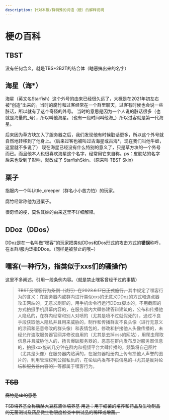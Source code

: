 ```yaml
---
description: 针对本服/群特殊的词语（梗）的解释说明
---
```


# 梗の百科

## TBST

没有任何含义，就是TBS+2B2T的结合体（瞎恶搞出来的名字）

## 海星（海\*）

海星（英文名Starfish）这个外号的由来已经很久远了，大概是在2021年初左右被“创造”出来的。当时的腐竹和过客经常在一个群里聊天，过客有时候也会说一些脏话，所以就有了这个奇怪的外号。 当时的意思是因为一个人说的脏话很多（也就是海量的_号），所以叫他海星。（也有一段时间叫他海_）所以过客就是第一代海星。&#x20;

后来因为草方块加入了服务器之后，我们发现他有时候脏话更多，所以这个外号就自然地转移到了他身上。（后来过客也被叫过古海星或古海\*，现在我们叫他牛蛙，这里就不多说了） 现在海星已经没有什么特别的意义了，只是草方块的一个外号而已。而且他本人也很喜欢海星这个名字，经常用它来自称。ps：皮肤站的名字后来也受到了影响，就改成了 StarfishSkin。（原来叫 TBST Skin）

## 栗子

指服内一个叫Little\_creeper（群名小小苦力怕）的玩家。

腐竹经常称他为逊栗子。

很奇怪的梗，莫名其妙的由来这里不详细解释。

## DDoz（DDos）

DDoz是在一名叫做“嘿客”的玩家把类似DDos和Dos形式的攻击方式的**错误**称呼，在本群/服内泛指DDos。（同样是被禁止的哦\~）

## 嘿客(一种行为，指类似于xxs们的骚操作)

这里不多阐述，引用一段条例内容。（就是禁止嘿客曾经干过的事情）

> ~~TBST反嘿客行为条例（试行）在2023.6.17日正式施行。~~其中规定了嘿客行为的含义：在服务器内或群内进行类似xxs的无意义DDoz的方式和连点器攻击网站的，无意义刷屏的，用手机命令行运行DDoz脚本的，不用截图的方式拍摄手机屏幕内容的，在服务器内大肆修建答辩建筑的，公布和传播他人隐私的，在群内经常和别人对喷的（尤其是喷不过就假死的），通过不良手段获取他人隐私并且用来威胁的，制作和传播群友不良头像（进行无意义的涂鸦和恶意修改的群头像）和表情包的，修改和拼接他人头像传播的，未经允许盗取服务器官网并修改自用的（尤其是去掉css的网站），用爬虫爬取信息并且威胁他人的，扬言爆破服务器的，恶意在群内发布反对服务器信息的，拍摄xxx旋转几分钟在群内和视频平台大肆传播的，频繁将自己图片（尤其是头像）在服务器内贴满的，在服务器相册内上传有损他人声誉的图片的，利用管理权利公报私仇的，~~在论坛内发布不良信息的（尤其是反对论坛和服务器内容的）~~等都属于嘿客行为。

## ~~TSB~~

~~腐竹是sb的意思~~

~~TSB培养基全称胰酪大豆胨液体培养基 用途：用于细菌的培养和药品及生物制品的无菌测试及药品微生物限度检查中供试品的稀释或增菌。~~



